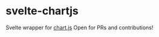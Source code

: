 # svelte-chartjs

Svelte wrapper for [chart.js](https://www.chartjs.org/) Open for PRs and contributions!
